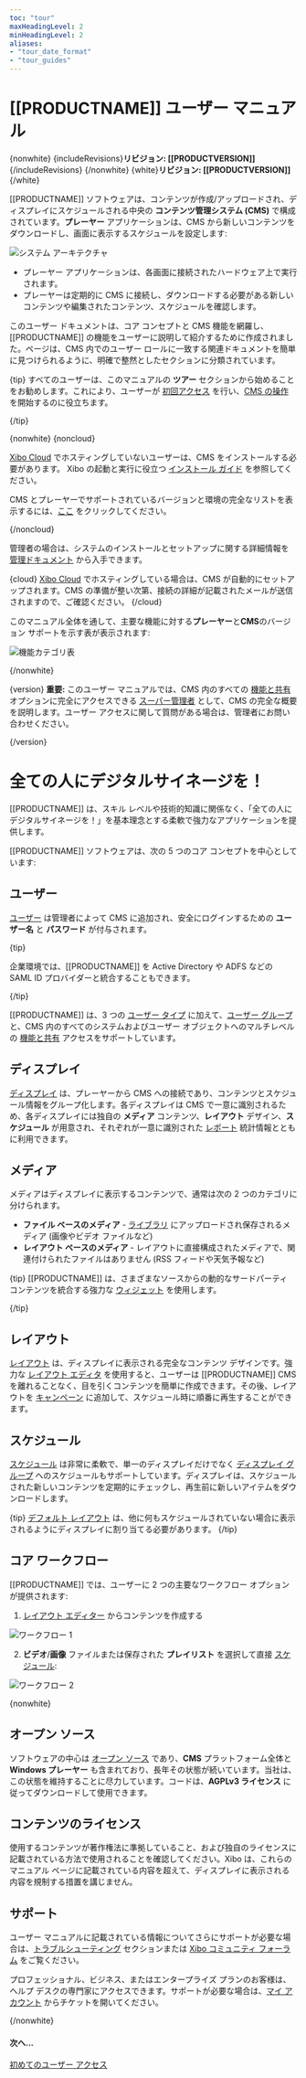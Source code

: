 ```yaml
---
toc: "tour"
maxHeadingLevel: 2
minHeadingLevel: 2
aliases:
- "tour_date_format"
- "tour_guides"
---
```


# [[PRODUCTNAME]] ユーザー マニュアル

{nonwhite}
{includeRevisions}**リビジョン: [[PRODUCTVERSION]]**{/includeRevisions}
{/nonwhite}
{white}**リビジョン: [[PRODUCTVERSION]]**{/white}

[[PRODUCTNAME]] ソフトウェアは、コンテンツが作成/アップロードされ、ディスプレイにスケジュールされる中央の **コンテンツ管理システム (CMS)** で構成されています。**プレーヤー** アプリケーションは、CMS から新しいコンテンツをダウンロードし、画面に表示するスケジュールを設定します:

![システム アーキテクチャ](img/v4_tour_system_architecture.png)

- プレーヤー アプリケーションは、各画面に接続されたハードウェア上で実行されます。
- プレーヤーは定期的に CMS に接続し、ダウンロードする必要がある新しいコンテンツや編集されたコンテンツ、スケジュールを確認します。

このユーザー ドキュメントは、コア コンセプトと CMS 機能を網羅し、[[PRODUCTNAME]] の機能をユーザーに説明して紹介するために作成されました。ページは、CMS 内でのユーザー ロールに一致する関連ドキュメントを簡単に見つけられるように、明確で整然としたセクションに分類されています。

{tip}
すべてのユーザーは、このマニュアルの **ツアー** セクションから始めることをお勧めします。これにより、ユーザーが [初回アクセス](tour_user_access.html) を行い、[CMS の操作](tour_cms_navigation.html) を開始するのに役立ちます。

{/tip}

{nonwhite}
{noncloud}

[Xibo Cloud](/hosting) でホスティングしていないユーザーは、CMS をインストールする必要があります。 Xibo の起動と実行に役立つ [インストール ガイド](/docs/setup/cms-installation-guides.html) を参照してください。

CMS とプレーヤーでサポートされているバージョンと環境の完全なリストを表示するには、[ここ](/docs/setup/supported-versions-and-environments.html) をクリックしてください。

{/noncloud}

管理者の場合は、システムのインストールとセットアップに関する詳細情報を [管理ドキュメント](/docs/setup/) から入手できます。

{cloud}
[Xibo Cloud](/docs/setup/xibo-in-the-cloud.html) でホスティングしている場合は、CMS が自動的にセットアップされます。CMS の準備が整い次第、接続の詳細が記載されたメールが送信されますので、ご確認ください。
{/cloud}

このマニュアル全体を通して、主要な機能に対する**プレーヤー**と**CMS**のバージョン サポートを示す表が表示されます:

![機能カテゴリ表](img/v4_tour_feature_category_table.png)

{/nonwhite}

{version}
**重要:** このユーザー マニュアルでは、CMS 内のすべての [機能と共有](users_features_and_sharing.html) オプションに完全にアクセスできる [スーパー管理者](/manual/en/users_administration.html#content-super-admin-user) として、CMS の完全な概要を説明します。ユーザー アクセスに関して質問がある場合は、管理者にお問い合わせください。

{/version}

# 全ての人にデジタルサイネージを！ 

[[PRODUCTNAME]] は、スキル レベルや技術的知識に関係なく、「全ての人にデジタルサイネージを！」を基本理念とする柔軟で強力なアプリケーションを提供します。

[[PRODUCTNAME]] ソフトウェアは、次の 5 つのコア コンセプトを中心としています:

## ユーザー

[ユーザー](users_administration.html) は管理者によって CMS に追加され、安全にログインするための **ユーザー名** と **パスワード** が付与されます。

{tip}

企業環境では、[[PRODUCTNAME]] を Active Directory や ADFS などの SAML ID プロバイダーと統合することもできます。

{/tip}

[[PRODUCTNAME]] は、3 つの [ユーザー タイプ](users_administration.html#content-user-types) に加えて、[ユーザー グループ](users_groups.html) と、CMS 内のすべてのシステムおよびユーザー オブジェクトへのマルチレベルの [機能と共有](users_features_and_sharing.html) アクセスをサポートしています。

## ディスプレイ

[ディスプレイ](displays.html) は、プレーヤーから CMS への接続であり、コンテンツとスケジュール情報をグループ化します。各ディスプレイは CMS で一意に識別されるため、各ディスプレイには独自の **メディア** コンテンツ、**レイアウト** デザイン、**スケジュール** が用意され、それぞれが一意に識別された [レポート](displays_metrics.html) 統計情報とともに利用できます。

## メディア

メディアはディスプレイに表示するコンテンツで、通常は次の 2 つのカテゴリに分けられます。

- **ファイル ベースのメディア** - [ライブラリ](media_library.html) にアップロードされ保存されるメディア (画像やビデオ ファイルなど)
- **レイアウト ベースのメディア** - レイアウトに直接構成されたメディアで、関連付けられたファイルはありません (RSS フィードや天気予報など)

{tip}
[[PRODUCTNAME]] は、さまざまなソースからの動的なサードパーティ コンテンツを統合する強力な [ウィジェット](layouts_editor.html#content-widgets) を使用します。

{/tip}

## レイアウト

[レイアウト](layouts.html) は、ディスプレイに表示される完全なコンテンツ デザインです。強力な [レイアウト エディタ](layouts_editor.html) を使用すると、ユーザーは [[PRODUCTNAME]] CMS を離れることなく、目を引くコンテンツを簡単に作成できます。その後、レイアウトを [キャンペーン](layouts_campaigns.html) に追加して、スケジュール時に順番に再生することができます。

## スケジュール

[スケジュール](scheduling_events.html) は非常に柔軟で、単一のディスプレイだけでなく [ディスプレイ グループ](displays_groups.html) へのスケジュールもサポートしています。ディスプレイは、スケジュールされた新しいコンテンツを定期的にチェックし、再生前に新しいアイテムをダウンロードします。

{tip}
[デフォルト レイアウト](displays.html#content-default-layout) は、他に何もスケジュールされていない場合に表示されるようにディスプレイに割り当てる必要があります。
{/tip}

## コア ワークフロー

[[PRODUCTNAME]] では、ユーザーに 2 つの主要なワークフロー オプションが提供されます:

1. [レイアウト エディター](layouts_editor.html) からコンテンツを作成する

![ワークフロー 1](img/v4_tour_workflow_1.png)

2. **ビデオ**/**画像** ファイルまたは保存された **プレイリスト** を選択して直接 [スケジュール](scheduling_events.html#content-media-scheduling):

![ワークフロー 2](img/v4_tour_workflow_2.png)

{nonwhite}

## オープン ソース

ソフトウェアの中心は [オープン ソース](/open-source) であり、**CMS** プラットフォーム全体と **Windows プレーヤー** も含まれており、長年その状態が続いています。当社は、この状態を維持することに尽力しています。コードは、**AGPLv3 ライセンス** に従ってダウンロードして使用できます。

## コンテンツのライセンス

使用するコンテンツが著作権法に準拠していること、および独自のライセンスに記載されている方法で使用されることを確認してください。Xibo は、これらのマニュアル ページに記載されている内容を超えて、ディスプレイに表示される内容を規制する措置を講じません。

## サポート

ユーザー マニュアルに記載されている情報についてさらにサポートが必要な場合は、[トラブルシューティング](troubleshooting.html) セクションまたは [Xibo コミュニティ フォーラム](https://community.xibo.org.uk/) をご覧ください。

プロフェッショナル、ビジネス、またはエンタープライズ プランのお客様は、ヘルプ デスクの専門家にアクセスできます。サポートが必要な場合は、[マイ アカウント](https://xibosignage.com/my-account/tickets?open=true) からチケットを開いてください。

{/nonwhite}

#### 次へ...

[初めてのユーザー アクセス](tour_user_access.html)
